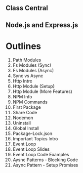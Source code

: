 ## Class Central
## Node.js and Express.js

# Outlines
1. Path Modules
2. Fs Modules (Sync)
3. Fs Modules (Async)
4. Sync vs Async
5. Http Intro
6. Http Module (Setup)
7. Http Module (More Features)
8. NPM Info
9. NPM Commands
10. First Package
11. Share Code
12. Nodemon
13. Uninstall
14. Global Install
15. Package-Lock.json
16. Important Topics Intro
17. Event Loop
18. Event Loop Slides
19. Event Loop Code Examples
20. Aysnc Patterns - Blocking Code
21. Async Pattern - Setup Promises
